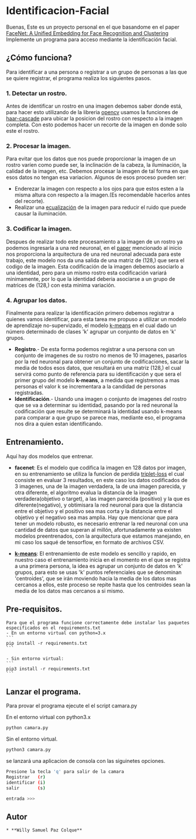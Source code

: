
# Identificacion-Facial
Buenas, Este es un proyecto personal en el que basandome en el paper [FaceNet: A Unified Embedding for Face Recognition and Clustering](https://arxiv.org/pdf/1503.03832.pdf)
Implemente un programa para acceso mediante la identificación facial.

## ¿Cómo funciona?
Para identificar a una persona o registrar a un grupo de personas a las que se quiere registrar, el programa realiza los siguientes pasos.

### 1. Detectar un rostro.
  Antes de identificar un rostro en una imagen debemos saber donde está, para hacer esto utilizando de la libreria [opencv](https://opencv.org/)
  usamos la funciones de [haar-cascade](https://docs.opencv.org/master/db/d28/tutorial_cascade_classifier.html) para ubicar la posicion del rostro con respecto a la imagen completa.
  Con esto podemos hacer un recorte de la imagen en donde solo este el rostro.

### 2. Procesar la imagen.
  Para evitar que los datos que nos puede proporcionar la imagen de un rostro varíen como puede ser, la inclinación de la cabeza,
  la iluminación, la calidad de la imagen, etc. Debemos procesar la imagen de tal forma en que esos datos no tengan esa variacion.
  Algunos de esos proceso pueden ser:
  - Enderezar la imagen con respecto a los ojos para que estos esten a la misma altura con respecto a la imagen.(Es recomendable hacerlos antes del recorte).
  - Realizar una [ecualización](https://docs.opencv.org/4.1.1/d6/dc7/group__imgproc__hist.html#ga7e54091f0c937d49bf84152a16f76d6e)
  de la imagen para reducir el ruido que puede causar la iluminación.

### 3. Codificar la imagen.
  Despues de realizar todo este procesamiento a la imagen de un rostro ya podemos ingresarla a una red neuronal, 
  en el [paper](#Identificacion-Facial) mencionado al inicio nos proporciona la arquitectura de una red neuronal
  adecuada para este trabajo, este modelo nos da una salida de una matriz de (128,) que sera el codigo de la imagen.
  Esta codificación de la imagen debemos asociarlo a una identidad, pero para un mismo rostro esta codificación variará minimamente,
  por lo que la identidad deberia asociarse a un grupo de matrices de (128,) con esta minima variación.
  
### 4. Agrupar los datos.
 Finalmente para realizar la identificación primero debemos registrar a quienes vamos identificar, para esta tarea me propuso a utilizar
 un modelo de aprendizaje no-supervizado, el modelo [k-means](https://es.wikipedia.org/wiki/K-medias) en el cual dado un número determinado
 de clases 'k' agrupar un conjunto de datos en 'k' grupos.
 
 - **Registro**.- De esta forma podemos registrar a una persona con un conjunto de imagenes de su rostro no menos de 10 imagenes,
 pasarlos por la red neuronal para obtener un conjunto de codificaciones, sacar la media de todos esos datos, que resultará en una matriz (128,)
 el cual servirá como punto de referencia para su identificación y que sera el primer grupo del modelo **k-means**, a medida que registremos a
 mas personas el valor k se incrementara a la candidad de personas registradas.
 - **Identificación**.- Usando una imagen o conjunto de imagenes del rostro que se va a determinar su identidad, pasando por la red neuronal
 la codificación que resulte se determinará la identidad usando k-means para comparar a que grupo se parece mas, mediante eso, el programa nos dira a quien estan identificando.
 
 ## Entrenamiento.
  Aquí hay dos modelos que entrenar.
  - **facenet**: Es el modelo que codifica la imagen en 128 datos por imagen, en su entrenamiento se utiliza la funcion de perdida
  [triplet-loss](https://en.wikipedia.org/wiki/Triplet_loss) el cual consiste en evaluar 3 resultados, en este caso los datos codificados de 3 imagenes,
  una de la imagen verdadera, la de una imagen parecida, y otra diferente, el algoritmo evalua la distancia de la imagen verdadera(objetivo o target),
  a las imagen parecida (positivo) y la que es diferente(negativo), y obtimisara la red neuronal para que la distancia entre el objetivo y el positivo sea
  mas corta y la distancia entre el objetivo y el negativo sea mas amplia. Hay que mencionar que para tener un modelo robusto,
  es necesario entrenar la red neuronal con una cantidad de datos que superan al millón, afortunadamente ya existen modelos preentrenados,
  con la arquitectura que estamos manejando, en mi caso los saqué de tensorflow, en formato de archivos CSV.
  
  - **[k-means](https://es.wikipedia.org/wiki/K-medias)**: El entrenamiento de este modelo es sencillo y rapido, en nuestro caso el entrenamiento inicia en el momento en el que
  se registra a una primera persona, la idea es agrupar un conjunto de datos en 'k' grupos, para esto se usas 'k' puntos referenciales
  que se denominan 'centroides', que se irán moviendo hacia la media de los datos mas cercanos a ellos, este proceso se repite hasta que
  los centroides sean la media de los datos mas cercanos a si mismo.
  
  ## Pre-requisitos.
  
    Para que el programa funcione correctamente debe instalar los paquetes especificados en el requirements.txt
    - En un entorno virtual con python=3.x
    ```
    pip install -r requirements.txt
    ```
    
    - Sin entorno virtual:
    ```
    pip3 install -r requirements.txt
    ```
  
  ## Lanzar el programa.
  Para provar el programa ejecute el el script camara.py

  En el entorno virtual con python3.x
  ```bash
  python camara.py
  ```
  Sin el entorno virtual.
  ```bash
  python3 camara.py
  ```
  se lanzará una aplicacion de consola con las siguinetes opciones.
  ```bash
  Presione la tecla 'q' para salir de la camara
  Registrar   (r)
  identificar (i)
  salir       (s)

  entrada >>>
  ```

  ## Autor
    * **Willy Samuel Paz Colque**
